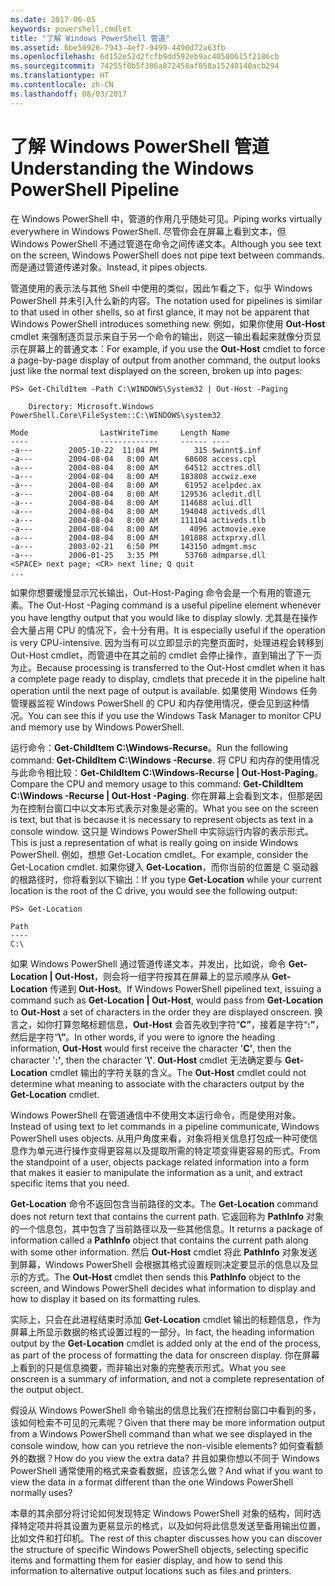 ```yaml
---
ms.date: 2017-06-05
keywords: powershell,cmdlet
title: "了解 Windows PowerShell 管道"
ms.assetid: 6be50926-7943-4ef7-9499-4490d72a63fb
ms.openlocfilehash: 6d152e52d2fcfb9dd592eb9ac40500615f2186cb
ms.sourcegitcommit: 74255f0b5f386a072458af058a15240140acb294
ms.translationtype: HT
ms.contentlocale: zh-CN
ms.lasthandoff: 08/03/2017
---
```

# <a name="understanding-the-windows-powershell-pipeline"></a><span data-ttu-id="d90b5-103">了解 Windows PowerShell 管道</span><span class="sxs-lookup"><span data-stu-id="d90b5-103">Understanding the Windows PowerShell Pipeline</span></span>
<span data-ttu-id="d90b5-104">在 Windows PowerShell 中，管道的作用几乎随处可见。</span><span class="sxs-lookup"><span data-stu-id="d90b5-104">Piping works virtually everywhere in Windows PowerShell.</span></span> <span data-ttu-id="d90b5-105">尽管你会在屏幕上看到文本，但 Windows PowerShell 不通过管道在命令之间传递文本。</span><span class="sxs-lookup"><span data-stu-id="d90b5-105">Although you see text on the screen, Windows PowerShell does not pipe text between commands.</span></span> <span data-ttu-id="d90b5-106">而是通过管道传递对象。</span><span class="sxs-lookup"><span data-stu-id="d90b5-106">Instead, it pipes objects.</span></span>

<span data-ttu-id="d90b5-107">管道使用的表示法与其他 Shell 中使用的类似，因此乍看之下，似乎 Windows PowerShell 并未引入什么新的内容。</span><span class="sxs-lookup"><span data-stu-id="d90b5-107">The notation used for pipelines is similar to that used in other shells, so at first glance, it may not be apparent that Windows PowerShell introduces something new.</span></span> <span data-ttu-id="d90b5-108">例如，如果你使用 **Out-Host** cmdlet 来强制逐页显示来自于另一个命令的输出，则这一输出看起来就像分页显示在屏幕上的普通文本：</span><span class="sxs-lookup"><span data-stu-id="d90b5-108">For example, if you use the **Out-Host** cmdlet to force a page-by-page display of output from another command, the output looks just like the normal text displayed on the screen, broken up into pages:</span></span>

```
PS> Get-ChildItem -Path C:\WINDOWS\System32 | Out-Host -Paging

    Directory: Microsoft.Windows PowerShell.Core\FileSystem::C:\WINDOWS\system32

Mode                LastWriteTime     Length Name
----                -------------     ------ ----
-a---        2005-10-22  11:04 PM        315 $winnt$.inf
-a---        2004-08-04   8:00 AM      68608 access.cpl
-a---        2004-08-04   8:00 AM      64512 acctres.dll
-a---        2004-08-04   8:00 AM     183808 accwiz.exe
-a---        2004-08-04   8:00 AM      61952 acelpdec.ax
-a---        2004-08-04   8:00 AM     129536 acledit.dll
-a---        2004-08-04   8:00 AM     114688 aclui.dll
-a---        2004-08-04   8:00 AM     194048 activeds.dll
-a---        2004-08-04   8:00 AM     111104 activeds.tlb
-a---        2004-08-04   8:00 AM       4096 actmovie.exe
-a---        2004-08-04   8:00 AM     101888 actxprxy.dll
-a---        2003-02-21   6:50 PM     143150 admgmt.msc
-a---        2006-01-25   3:35 PM      53760 admparse.dll
<SPACE> next page; <CR> next line; Q quit
...
```

<span data-ttu-id="d90b5-109">如果你想要缓慢显示冗长输出，Out-Host-Paging 命令会是一个有用的管道元素。</span><span class="sxs-lookup"><span data-stu-id="d90b5-109">The Out-Host -Paging command is a useful pipeline element whenever you have lengthy output that you would like to display slowly.</span></span> <span data-ttu-id="d90b5-110">尤其是在操作会大量占用 CPU 的情况下，会十分有用。</span><span class="sxs-lookup"><span data-stu-id="d90b5-110">It is especially useful if the operation is very CPU-intensive.</span></span> <span data-ttu-id="d90b5-111">因为当有可以立即显示的完整页面时，处理进程会转移到 Out-Host cmdlet，而管道中在其之前的 cmdlet 会停止操作，直到输出了下一页为止。</span><span class="sxs-lookup"><span data-stu-id="d90b5-111">Because processing is transferred to the Out-Host cmdlet when it has a complete page ready to display, cmdlets that precede it in the pipeline halt operation until the next page of output is available.</span></span> <span data-ttu-id="d90b5-112">如果使用 Windows 任务管理器监视 Windows PowerShell 的 CPU 和内存使用情况，便会见到这种情况。</span><span class="sxs-lookup"><span data-stu-id="d90b5-112">You can see this if you use the Windows Task Manager to monitor CPU and memory use by Windows PowerShell.</span></span>

<span data-ttu-id="d90b5-113">运行命令：**Get-ChildItem C:\\Windows-Recurse**。</span><span class="sxs-lookup"><span data-stu-id="d90b5-113">Run the following command: **Get-ChildItem C:\\Windows -Recurse**.</span></span> <span data-ttu-id="d90b5-114">将 CPU 和内存的使用情况与此命令相比较：**Get-ChildItem C:\\Windows-Recurse | Out-Host-Paging**。</span><span class="sxs-lookup"><span data-stu-id="d90b5-114">Compare the CPU and memory usage to this command: **Get-ChildItem C:\\Windows -Recurse | Out-Host -Paging**.</span></span> <span data-ttu-id="d90b5-115">你在屏幕上会看到文本，但那是因为在控制台窗口中以文本形式表示对象是必需的。</span><span class="sxs-lookup"><span data-stu-id="d90b5-115">What you see on the screen is text, but that is because it is necessary to represent objects as text in a console window.</span></span> <span data-ttu-id="d90b5-116">这只是 Windows PowerShell 中实际运行内容的表示形式。</span><span class="sxs-lookup"><span data-stu-id="d90b5-116">This is just a representation of what is really going on inside Windows PowerShell.</span></span> <span data-ttu-id="d90b5-117">例如，想想 Get-Location cmdlet。</span><span class="sxs-lookup"><span data-stu-id="d90b5-117">For example, consider the Get-Location cmdlet.</span></span> <span data-ttu-id="d90b5-118">如果你键入 **Get-Location**，而你当前的位置是 C 驱动器的根路径时，你将看到以下输出：</span><span class="sxs-lookup"><span data-stu-id="d90b5-118">If you type **Get-Location** while your current location is the root of the C drive, you would see the following output:</span></span>

```
PS> Get-Location

Path
----
C:\
```

<span data-ttu-id="d90b5-119">如果 Windows PowerShell 通过管道传递文本，并发出，比如说，命令 **Get-Location | Out-Host**，则会将一组字符按其在屏幕上的显示顺序从 **Get-Location** 传递到 **Out-Host**。</span><span class="sxs-lookup"><span data-stu-id="d90b5-119">If Windows PowerShell pipelined text, issuing a command such as **Get-Location | Out-Host**, would pass from **Get-Location** to **Out-Host** a set of characters in the order they are displayed onscreen.</span></span> <span data-ttu-id="d90b5-120">换言之，如你打算忽略标题信息，**Out-Host** 会首先收到字符“**C”**，接着是字符“**:”**，然后是字符“**\\”**。</span><span class="sxs-lookup"><span data-stu-id="d90b5-120">In other words, if you were to ignore the heading information, **Out-Host** would first receive the character '**C'**, then the character '**:'**, then the character '**\\'**.</span></span> <span data-ttu-id="d90b5-121">**Out-Host** cmdlet 无法确定要与 **Get-Location** cmdlet 输出的字符关联的含义。</span><span class="sxs-lookup"><span data-stu-id="d90b5-121">The **Out-Host** cmdlet could not determine what meaning to associate with the characters output by the **Get-Location** cmdlet.</span></span>

<span data-ttu-id="d90b5-122">Windows PowerShell 在管道通信中不使用文本运行命令，而是使用对象。</span><span class="sxs-lookup"><span data-stu-id="d90b5-122">Instead of using text to let commands in a pipeline communicate, Windows PowerShell uses objects.</span></span> <span data-ttu-id="d90b5-123">从用户角度来看，对象将相关信息打包成一种可使信息作为单元进行操作变得更容易以及提取所需的特定项变得更容易的形式。</span><span class="sxs-lookup"><span data-stu-id="d90b5-123">From the standpoint of a user, objects package related information into a form that makes it easier to manipulate the information as a unit, and extract specific items that you need.</span></span>

<span data-ttu-id="d90b5-124">**Get-Location** 命令不返回包含当前路径的文本。</span><span class="sxs-lookup"><span data-stu-id="d90b5-124">The **Get-Location** command does not return text that contains the current path.</span></span> <span data-ttu-id="d90b5-125">它返回称为 **PathInfo** 对象的一个信息包，其中包含了当前路径以及一些其他信息。</span><span class="sxs-lookup"><span data-stu-id="d90b5-125">It returns a package of information called a **PathInfo** object that contains the current path along with some other information.</span></span> <span data-ttu-id="d90b5-126">然后 **Out-Host** cmdlet 将此 **PathInfo** 对象发送到屏幕，Windows PowerShell 会根据其格式设置规则决定要显示的信息以及显示的方式。</span><span class="sxs-lookup"><span data-stu-id="d90b5-126">The **Out-Host** cmdlet then sends this **PathInfo** object to the screen, and Windows PowerShell decides what information to display and how to display it based on its formatting rules.</span></span>

<span data-ttu-id="d90b5-127">实际上，只会在此进程结束时添加 **Get-Location** cmdlet 输出的标题信息，作为屏幕上所显示数据的格式设置过程的一部分。</span><span class="sxs-lookup"><span data-stu-id="d90b5-127">In fact, the heading information output by the **Get-Location** cmdlet is added only at the end of the process, as part of the process of formatting the data for onscreen display.</span></span> <span data-ttu-id="d90b5-128">你在屏幕上看到的只是信息摘要，而非输出对象的完整表示形式。</span><span class="sxs-lookup"><span data-stu-id="d90b5-128">What you see onscreen is a summary of information, and not a complete representation of the output object.</span></span>

<span data-ttu-id="d90b5-129">假设从 Windows PowerShell 命令输出的信息比我们在控制台窗口中看到的多，该如何检索不可见的元素呢？</span><span class="sxs-lookup"><span data-stu-id="d90b5-129">Given that there may be more information output from a Windows PowerShell command than what we see displayed in the console window, how can you retrieve the non-visible elements?</span></span> <span data-ttu-id="d90b5-130">如何查看额外的数据？</span><span class="sxs-lookup"><span data-stu-id="d90b5-130">How do you view the extra data?</span></span> <span data-ttu-id="d90b5-131">并且如果你想以不同于 Windows PowerShell 通常使用的格式来查看数据，应该怎么做？</span><span class="sxs-lookup"><span data-stu-id="d90b5-131">And what if you want to view the data in a format different than the one Windows PowerShell normally uses?</span></span>

<span data-ttu-id="d90b5-132">本章的其余部分将讨论如何发现特定 Windows PowerShell 对象的结构，同时选择特定项并将其设置为更易显示的格式，以及如何将此信息发送至备用输出位置，比如文件和打印机。</span><span class="sxs-lookup"><span data-stu-id="d90b5-132">The rest of this chapter discusses how you can discover the structure of specific Windows PowerShell objects, selecting specific items and formatting them for easier display, and how to send this information to alternative output locations such as files and printers.</span></span>


